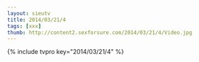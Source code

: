 ```yaml
--- 
layout: sieutv
title: 2014/03/21/4
tags: [xxx]
thumb: http://content2.sexforsure.com/2014/03/21/4/Video.jpg
---
```

{% include tvpro key="2014/03/21/4" %} 
